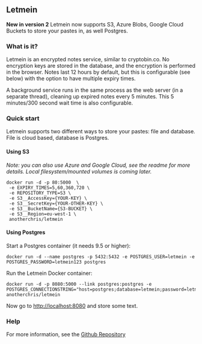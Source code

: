 ## Letmein

**New in version 2**
Letmein now supports S3, Azure Blobs, Google Cloud Buckets to store your pastes in, as well Postgres.

### What is it?

Letmein is an encrypted notes service, similar to cryptobin.co. No encryption keys are stored in the database, and the encryption is performed in the browser. Notes last 12 hours by default, but this is configurable (see below) with the option to have multiple expiry times.

A background service runs in the same process as the web server (in a separate thread), cleaning up expired notes every 5 minutes. This 5 minutes/300 second wait time is also configurable.

### Quick start

Letmein supports two different ways to store your pastes: file and database. File is cloud based, database is Postgres.

#### Using S3

*Note: you can also use Azure and Google Cloud, see the readme for more details. Local filesystem/mounted volumes is coming later.*

```
docker run -d -p 80:5000  \
 -e EXPIRY_TIMES=5,60,360,720 \
 -e REPOSITORY_TYPE=S3 \
 -e S3__AccessKey={YOUR-KEY} \
 -e S3__SecretKey={YOUR-OTHER-KEY} \
 -e S3__BucketName={S3-BUCKET} \
 -e S3__Region=eu-west-1 \
 anotherchris/letmein
```

#### Using Postgres

Start a Postgres container (it needs 9.5 or higher):

    docker run -d --name postgres -p 5432:5432 -e POSTGRES_USER=letmein -e POSTGRES_PASSWORD=letmein123 postgres 

Run the Letmein Docker container:

    docker run -d -p 8080:5000 --link postgres:postgres -e POSTGRES_CONNECTIONSTRING="host=postgres;database=letmein;password=letmein123;username=letmein" anotherchris/letmein

Now go to [http://localhost:8080](http://localhost:8080) and store some text.

### Help

For more information, see the [Github Repository](https://github.com/yetanotherchris/letmein)